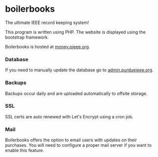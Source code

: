# boilerbooks
The ultimate IEEE record keeping system!

This program is written using PHP. The website is displayed using the bootstrap framework. 

Boilerbooks is hosted at [money.pieee.org](https://money.pieee.org).


### Database
If you need to manually update the database go to [admin.purdueieee.org](https://admin.purdueieee.org).

### Backups
Backups occur daily and are uploaded automatically to offsite storage.

### SSL
SSL certs are auto renewed with Let's Encrypt using a cron job.

### Mail
Boilerbooks offers the option to email users with updates on their purchases. You will need to configure a proper mail server if you want to enable this feature.
